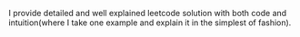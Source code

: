 I provide detailed and well explained leetcode solution with both code and intuition(where I take one example and explain it in the simplest of fashion).
